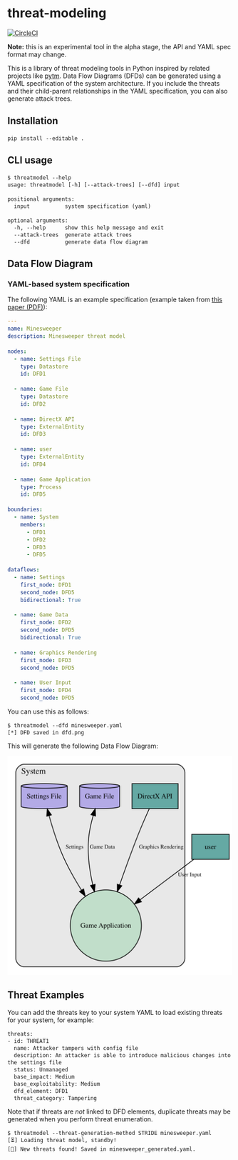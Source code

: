 # threat-modeling
[![CircleCI](https://circleci.com/gh/redshiftzero/threat-modeling.svg?style=svg)](https://circleci.com/gh/redshiftzero/threat-modeling)

**Note:** this is an experimental tool in the alpha stage, the API and YAML spec format may change.

This is a library of threat modeling tools in Python inspired by related projects like [pytm](https://github.com/izar/pytm). Data Flow Diagrams (DFDs) can be generated using a YAML specification of the system architecture. If you include the threats and their child-parent relationships in the YAML specification, you can also generate attack trees.

## Installation

```
pip install --editable .
```

## CLI usage

```
$ threatmodel --help
usage: threatmodel [-h] [--attack-trees] [--dfd] input

positional arguments:
  input           system specification (yaml)

optional arguments:
  -h, --help      show this help message and exit
  --attack-trees  generate attack trees
  --dfd           generate data flow diagram
```

## Data Flow Diagram

### YAML-based system specification

The following YAML is an example specification (example taken from [this paper (PDF)](https://www.cs.cmu.edu/~mabianto/papers/07_ase.pdf)):

```yaml
---
name: Minesweeper
description: Minesweeper threat model

nodes:
  - name: Settings File
    type: Datastore
    id: DFD1

  - name: Game File
    type: Datastore
    id: DFD2

  - name: DirectX API
    type: ExternalEntity
    id: DFD3

  - name: user
    type: ExternalEntity
    id: DFD4

  - name: Game Application
    type: Process
    id: DFD5

boundaries:
  - name: System
    members:
      - DFD1
      - DFD2
      - DFD3
      - DFD5

dataflows:
  - name: Settings
    first_node: DFD1
    second_node: DFD5
    bidirectional: True

  - name: Game Data
    first_node: DFD2
    second_node: DFD5
    bidirectional: True

  - name: Graphics Rendering
    first_node: DFD3
    second_node: DFD5

  - name: User Input
    first_node: DFD4
    second_node: DFD5
```

You can use this as follows:

```
$ threatmodel --dfd minesweeper.yaml
[*] DFD saved in dfd.png
```

This will generate the following Data Flow Diagram:

![alt text](docs/images/minesweeper.png)

## Threat Examples

You can add the threats key to your system YAML to load existing threats for your system, for example:

```
threats:
- id: THREAT1
  name: Attacker tampers with config file
  description: An attacker is able to introduce malicious changes into the settings file
  status: Unmanaged
  base_impact: Medium
  base_exploitability: Medium
  dfd_element: DFD1
  threat_category: Tampering
```

Note that if threats are *not* linked to DFD elements, duplicate threats may be generated when you perform threat enumeration.

```
$ threatmodel --threat-generation-method STRIDE minesweeper.yaml
[⏳] Loading threat model, standby!
[🔪] New threats found! Saved in minesweeper_generated.yaml.
```
